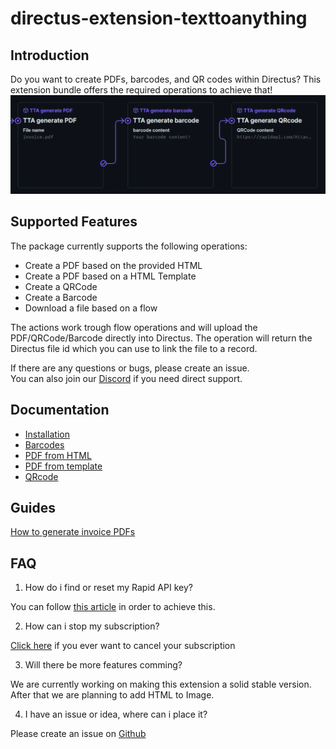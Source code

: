 # directus-extension-texttoanything

## Introduction

Do you want to create PDFs, barcodes, and QR codes within Directus?
This extension bundle offers the required operations to achieve that!
!["Text to anything operations"](images/Operations.png?raw=true "Operations")

## Supported Features

The package currently supports the following operations:

- Create a PDF based on the provided HTML
- Create a PDF based on a HTML Template
- Create a QRCode
- Create a Barcode
- Download a file based on a flow

The actions work trough flow operations and will upload the PDF/QRCode/Barcode directly into Directus.
The operation will return the Directus file id which you can use to link the file to a record.

If there are any questions or bugs, please create an issue. <br>
You can also join our [Discord](https://discord.gg/Ed6GMxTJ) if you need direct support.

## Documentation

- [Installation](https://github.com/Attacler/TextToAnything-Directus/wiki/Installation)
- [Barcodes](https://github.com/Attacler/TextToAnything-Directus/wiki/Usage-%E2%80%90-Barcode)
- [PDF from HTML](https://github.com/Attacler/TextToAnything-Directus/wiki/Usage-%E2%80%90-PDF-from-HTML)
- [PDF from template](https://github.com/Attacler/TextToAnything-Directus/wiki/Usage-%E2%80%90-PDF-templates)
- [QRcode](https://github.com/Attacler/TextToAnything-Directus/wiki/Usage-%E2%80%90-QRCodes)

## Guides

[How to generate invoice PDFs](https://attacler.medium.com/generating-invoice-pdfs-with-texttoanything-in-directus-e81c324010ac)

## FAQ

1. How do i find or reset my Rapid API key?

You can follow [this article](https://docs.rapidapi.com/docs/keys-and-key-rotation#creating-or-rotating-a-rapid-api-key) in order to achieve this.

2. How can i stop my subscription?

[Click here](https://rapidapi.com/developer/billing/subscriptions-and-usage) if you ever want to cancel your subscription

3. Will there be more features comming?

We are currently working on making this extension a solid stable version. After that we are planning to add HTML to Image.

4. I have an issue or idea, where can i place it?

Please create an issue on [Github](https://github.com/Attacler/TextToAnything-Directus)
